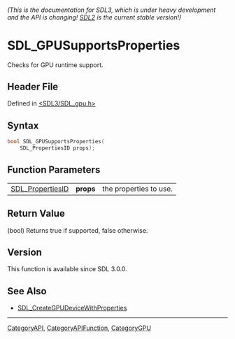 ###### (This is the documentation for SDL3, which is under heavy development and the API is changing! [SDL2](https://wiki.libsdl.org/SDL2/) is the current stable version!)
# SDL_GPUSupportsProperties

Checks for GPU runtime support.

## Header File

Defined in [<SDL3/SDL_gpu.h>](https://github.com/libsdl-org/SDL/blob/main/include/SDL3/SDL_gpu.h)

## Syntax

```c
bool SDL_GPUSupportsProperties(
    SDL_PropertiesID props);
```

## Function Parameters

|                                      |           |                        |
| ------------------------------------ | --------- | ---------------------- |
| [SDL_PropertiesID](SDL_PropertiesID) | **props** | the properties to use. |

## Return Value

(bool) Returns true if supported, false otherwise.

## Version

This function is available since SDL 3.0.0.

## See Also

- [SDL_CreateGPUDeviceWithProperties](SDL_CreateGPUDeviceWithProperties)

----
[CategoryAPI](CategoryAPI), [CategoryAPIFunction](CategoryAPIFunction), [CategoryGPU](CategoryGPU)

